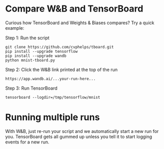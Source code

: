 # Compare W&B and TensorBoard
Curious how TensorBoard and Weights & Biases compares? Try a quick example:

Step 1: Run the script
```
git clone https://github.com/cvphelps/tboard.git
pip install --upgrade tensorflow
pip install --upgrade wandb
python mnist-tboard.py
```

Step 2: Click the W&B link printed at the top of the run
```
https://app.wandb.ai/...your-run-here...
```

Step 3: Run TensorBoard
```
tensorboard --logdir=/tmp/tensorflow/mnist
```

# Running multiple runs
With W&B, just re-run your script and we automatically start a new run for you. TensorBoard gets all gummed up unless you tell it to start logging events for a new run.
